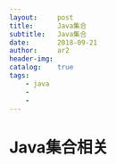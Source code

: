 ```yaml
---
layout:     post
title:      Java集合
subtitle:   Java集合
date:       2018-09-21
author:     ar2
header-img: 
catalog: 	true
tags:
    - java
    - 
    - 
---
```


# Java集合相关